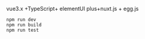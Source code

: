 vue3.x +TypeScript+ elementUI plus+nuxt.js + egg.js

```
npm run dev
npm run build
npm run test
```



